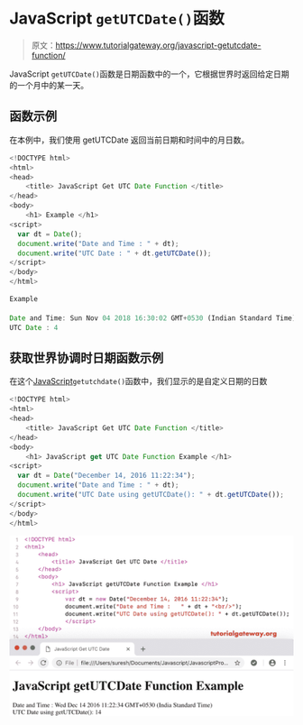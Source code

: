 # JavaScript `getUTCDate()`函数

> 原文：<https://www.tutorialgateway.org/javascript-getutcdate-function/>

JavaScript `getUTCDate()`函数是日期函数中的一个，它根据世界时返回给定日期的一个月中的某一天。

## 函数示例

在本例中，我们使用 getUTCDate 返回当前日期和时间中的月日数。

```js
<!DOCTYPE html>
<html>
<head>
    <title> JavaScript Get UTC Date Function </title>
</head>
<body>
    <h1> Example </h1>
<script>
  var dt = Date();  
  document.write("Date and Time : " + dt);
  document.write("UTC Date : " + dt.getUTCDate());
</script>
</body>
</html>
```

```js
Example

Date and Time: Sun Nov 04 2018 16:30:02 GMT+0530 (Indian Standard Time)
UTC Date : 4
```

## 获取世界协调时日期函数示例

在这个[JavaScript](https://www.tutorialgateway.org/javascript/)`getutchdate()`函数中，我们显示的是自定义日期的日数

```js
<!DOCTYPE html>
<html>
<head>
    <title> JavaScript Get UTC Date Function </title>
</head>
<body>
    <h1> JavaScript get UTC Date Function Example </h1>
<script>
  var dt = Date("December 14, 2016 11:22:34");
  document.write("Date and Time : " + dt);
  document.write("UTC Date using getUTCDate(): " + dt.getUTCDate());
</script>
</body>
</html>
```

![JavaScript getUTCDate Function 2](img/695e0a0b5fbd351cf28e88d2d27c56d8.png)